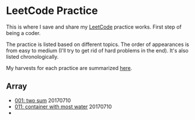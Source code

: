 # LeetCode Practice

This is where I save and share my [LeetCode](https://leetcode.com/) practice works. 
First step of being a coder.

The practice is listed based on different topics. 
The order of appearances is from easy to medium
(I'll try to get rid of hard problems in the end). 
It's also listed chronologically.

My harvests for each practice are summarized [here](/summary.md).

## Array

- [001: two sum](/array/two_sum.md) 20170710
- [011: container with most water](/array/container_with_most_water.md) 20170710
- 